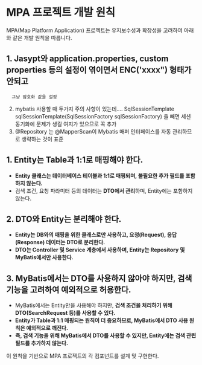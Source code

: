 # MPA 프로젝트 개발 원칙

MPA(Map Platform Application) 프로젝트는 유지보수성과 확장성을 고려하여 아래와 같은 개발 원칙을 따릅니다.

## 1. Jasypt와 application.properties, custom properties 등의 설정이 엮이면서 ENC('xxxx") 형태가 안되고
      그냥 암호화 값을 설정
   2. mybatis 사용할 때 두가지 주의 사항이 있는데....
      SqlSessionTemplate sqlSessionTemplate(SqlSessionFactory sqlSessionFactory) 을 빼면 세션 동기화에 문제가 생길 여지가
      있으므로 꼭 추가
3. @Repository 는 @MapperScan이 Mybatis 매퍼 인터페이스를 자동 관리하므로 생략하는 것이 표준

## 1. Entity는 Table과 1:1로 매핑해야 한다.
- **Entity 클래스는 데이터베이스 테이블과 1:1로 매핑되며, 불필요한 추가 필드를 포함하지 않는다.**
- 검색 조건, 요청 파라미터 등의 데이터는 **DTO에서 관리**하며, Entity에는 포함하지 않는다.

## 2. DTO와 Entity는 분리해야 한다.
- **Entity는 DB와의 매핑을 위한 클래스로만 사용하고, 요청(Request), 응답(Response) 데이터는 DTO로 분리한다.**
- **DTO는 Controller 및 Service 계층에서 사용하며, Entity는 Repository 및 MyBatis에서만 사용한다.**

## 3. MyBatis에서는 DTO를 사용하지 않아야 하지만, 검색 기능을 고려하여 예외적으로 허용한다.
- MyBatis에서는 Entity만을 사용해야 하지만, **검색 조건을 처리하기 위해 DTO(SearchRequest 등)를 사용할 수 있다.**
- **Entity가 Table과 1:1 매핑되는 원칙이 더 중요하므로, MyBatis에서 DTO 사용 원칙은 예외적으로 깨진다.**
- **즉, 검색 기능을 위해 MyBatis에서 DTO를 사용할 수 있지만, Entity에는 검색 관련 필드를 추가하지 않는다.**

이 원칙을 기반으로 MPA 프로젝트의 각 컴포넌트를 설계 및 구현한다.
